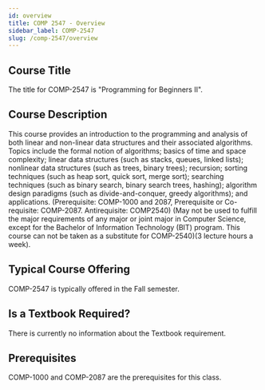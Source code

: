 ```yaml
---
id: overview
title: COMP 2547 - Overview
sidebar_label: COMP-2547
slug: /comp-2547/overview
---
```


## Course Title

The title for COMP-2547 is "Programming for Beginners II".

## Course Description

This course provides an introduction to the programming and analysis of both linear and non-linear data structures and their associated algorithms. Topics include the formal notion of algorithms; basics of time and space complexity; linear data structures (such as stacks, queues, linked lists); nonlinear data structures (such as trees, binary trees); recursion; sorting techniques (such as heap sort, quick sort, merge sort); searching techniques (such as binary search, binary search trees, hashing); algorithm design paradigms (such as divide-and-conquer, greedy algorithms); and applications. (Prerequisite: COMP-1000 and 2087, Prerequisite or Co-requisite: COMP-2087. Antirequisite: COMP2540) (May not be used to fulfill the major requirements of any major or joint major in Computer Science, except for the Bachelor of Information Technology (BIT) program. This course can not be taken as a substitute for COMP-2540)(3 lecture hours a week).

## Typical Course Offering

COMP-2547 is typically offered in the Fall semester.

## Is a Textbook Required?

There is currently no information about the Textbook requirement.

## Prerequisites

COMP-1000 and COMP-2087 are the prerequisites for this class.

